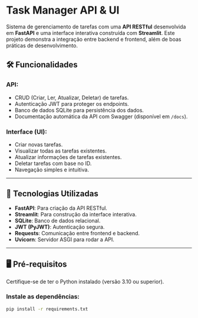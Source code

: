 # Task Manager API & UI

Sistema de gerenciamento de tarefas com uma **API RESTful** desenvolvida em **FastAPI** e uma interface interativa construída com **Streamlit**. Este projeto demonstra a integração entre backend e frontend, além de boas práticas de desenvolvimento.

## 🛠 Funcionalidades

### API:
- CRUD (Criar, Ler, Atualizar, Deletar) de tarefas.
- Autenticação JWT para proteger os endpoints.
- Banco de dados SQLite para persistência dos dados.
- Documentação automática da API com Swagger (disponível em `/docs`).

### Interface (UI):
- Criar novas tarefas.
- Visualizar todas as tarefas existentes.
- Atualizar informações de tarefas existentes.
- Deletar tarefas com base no ID.
- Navegação simples e intuitiva.

---

## 🚀 Tecnologias Utilizadas
- **FastAPI**: Para criação da API RESTful.
- **Streamlit**: Para construção da interface interativa.
- **SQLite**: Banco de dados relacional.
- **JWT (PyJWT)**: Autenticação segura.
- **Requests**: Comunicação entre frontend e backend.
- **Uvicorn**: Servidor ASGI para rodar a API.

---

## 🖥 Pré-requisitos
Certifique-se de ter o Python instalado (versão 3.10 ou superior).

### Instale as dependências:
```bash
pip install -r requirements.txt
